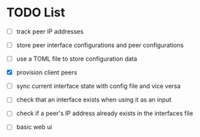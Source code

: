 # TODO List

- [ ] track peer IP addresses
- [ ] store peer interface configurations and peer configurations
- [ ] use a TOML file to store configuration data
- [X] provision client peers
- [ ] sync current interface state with config file and vice versa
- [ ] check that an interface exists when using it as an input
- [ ] check if a peer's IP address already exists in the interfaces file
- [ ] basic web ui


